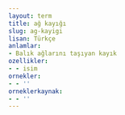 ```yaml
---
layout: term
title: ağ kayığı
slug: ag-kayigi
lisan: Türkçe
anlamlar:
- Balık ağlarını taşıyan kayık
ozellikler:
- - isim
ornekler:
- - ''
orneklerkaynak:
- - ''
---
```


